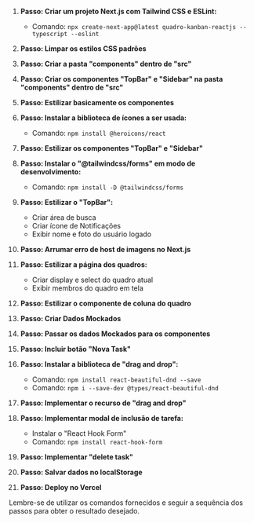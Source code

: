 1. **Passo: Criar um projeto Next.js com Tailwind CSS e ESLint:**
   - Comando: `npx create-next-app@latest quadro-kanban-reactjs --typescript --eslint`

2. **Passo: Limpar os estilos CSS padrões**

3. **Passo: Criar a pasta "components" dentro de "src"**

4. **Passo: Criar os componentes "TopBar" e "Sidebar" na pasta "components" dentro de "src"**

5. **Passo: Estilizar basicamente os componentes**

6. **Passo: Instalar a biblioteca de ícones a ser usada:**
   - Comando: `npm install @heroicons/react`

7. **Passo: Estilizar os componentes "TopBar" e "Sidebar"**

8. **Passo: Instalar o "@tailwindcss/forms" em modo de desenvolvimento:**
   - Comando: `npm install -D @tailwindcss/forms`

9. **Passo: Estilizar o "TopBar":**
   - Criar área de busca
   - Criar ícone de Notificações
   - Exibir nome e foto do usuário logado

10. **Passo: Arrumar erro de host de imagens no Next.js**

11. **Passo: Estilizar a página dos quadros:**
    - Criar display e select do quadro atual
    - Exibir membros do quadro em tela

12. **Passo: Estilizar o componente de coluna do quadro**

13. **Passo: Criar Dados Mockados**

14. **Passo: Passar os dados Mockados para os componentes**

15. **Passo: Incluir botão "Nova Task"**

16. **Passo: Instalar a biblioteca de "drag and drop":**
    - Comando: `npm install react-beautiful-dnd --save`
    - Comando: `npm i --save-dev @types/react-beautiful-dnd`

17. **Passo: Implementar o recurso de "drag and drop"**

18. **Passo: Implementar modal de inclusão de tarefa:**
    - Instalar o "React Hook Form"
    - Comando: `npm install react-hook-form`

19. **Passo: Implementar "delete task"**

20. **Passo: Salvar dados no localStorage**

21. **Passo: Deploy no Vercel**

Lembre-se de utilizar os comandos fornecidos e seguir a sequência dos passos para obter o resultado desejado.
